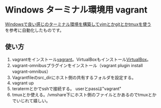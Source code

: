 # Windows ターミナル環境用 vagrant

[Windowsで良い感じのターミナル環境を構築してvimとかgitとかtmuxを使う](http://d.hatena.ne.jp/alexam/20120805/1344182180)  
を参考に自動化したものです。

## 使い方
1. vagrantをインストール[vagrant](http://www.vagrantup.com/)。VirtualBoxもインストール[VirtualBox](https://www.virtualbox.org/)。
2. vagrant-omnibusプラグインをインストール（vagrant plugin install vagrant-omnibus）
3. Vagrantfileのsrc_dirにホスト側の共有するフォルダを設定する。
4. vagrant up
5. teratermとかでsshで接続する。 userとpassは"vagrant"
6. tmuxとか使える。/vmshare下にホスト側のファイルとかあるのでtmuxとかでいじれて嬉しい。
